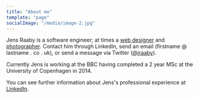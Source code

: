 ```yaml
---
title: "About me"
template: "page"
socialImage: "/media/image-2.jpg"
---
```


Jens Raaby is a software engineer; at times a [web designer](/web-design/) and [photographer](/photographs). Contact him through LinkedIn, send an email (firstname @ lastname . co . uk), or send a message via Twitter ([@jraaby](http://twitter.com/jraaby)).

Currently Jens is working at the BBC having completed a 2 year MSc at the
University of Copenhagen in 2014.

You can see further information about Jens's professional experience at [LinkedIn](http://uk.linkedin.com/in/jensraaby).